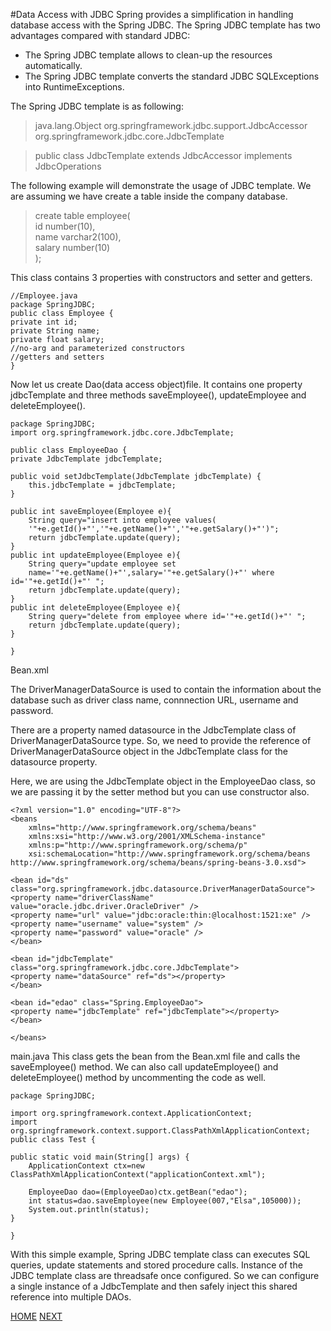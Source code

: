 #Data Access with JDBC
Spring provides a simplification in handling database access with the Spring JDBC. The Spring JDBC template has two advantages compared with standard JDBC:

 - The Spring JDBC template allows to clean-up the resources automatically.
 - The Spring JDBC template converts the standard JDBC SQLExceptions into RuntimeExceptions.  

 The Spring JDBC template is as following:
 >java.lang.Object
org.springframework.jdbc.support.JdbcAccessor
org.springframework.jdbc.core.JdbcTemplate

>public class JdbcTemplate
		extends JdbcAccessor
		implements JdbcOperations

The following example will demonstrate the usage of JDBC template.
We are assuming we have create a table inside the company database.
>create table employee(  
id number(10),  
name varchar2(100),  
salary number(10)  
);

  This class contains 3 properties with constructors and setter and getters.
```       
//Employee.java
package SpringJDBC;  
public class Employee {  
private int id;  
private String name;  
private float salary;  
//no-arg and parameterized constructors  
//getters and setters  
}
```     
Now let us create Dao(data access object)file. It contains one property jdbcTemplate and three methods saveEmployee(), updateEmployee and deleteEmployee().
```
package SpringJDBC;  
import org.springframework.jdbc.core.JdbcTemplate;  

public class EmployeeDao {  
private JdbcTemplate jdbcTemplate;  

public void setJdbcTemplate(JdbcTemplate jdbcTemplate) {  
    this.jdbcTemplate = jdbcTemplate;  
}  

public int saveEmployee(Employee e){  
    String query="insert into employee values(  
    '"+e.getId()+"','"+e.getName()+"','"+e.getSalary()+"')";  
    return jdbcTemplate.update(query);  
}  
public int updateEmployee(Employee e){  
    String query="update employee set   
    name='"+e.getName()+"',salary='"+e.getSalary()+"' where id='"+e.getId()+"' ";  
    return jdbcTemplate.update(query);  
}  
public int deleteEmployee(Employee e){  
    String query="delete from employee where id='"+e.getId()+"' ";  
    return jdbcTemplate.update(query);  
}  

}  
```
Bean.xml

The DriverManagerDataSource is used to contain the information about the database such as driver class name, connnection URL, username and password.

There are a property named datasource in the JdbcTemplate class of DriverManagerDataSource type. So, we need to provide the reference of DriverManagerDataSource object in the JdbcTemplate class for the datasource property.

Here, we are using the JdbcTemplate object in the EmployeeDao class, so we are passing it by the setter method but you can use constructor also.
```
<?xml version="1.0" encoding="UTF-8"?>  
<beans  
    xmlns="http://www.springframework.org/schema/beans"  
    xmlns:xsi="http://www.w3.org/2001/XMLSchema-instance"  
    xmlns:p="http://www.springframework.org/schema/p"  
    xsi:schemaLocation="http://www.springframework.org/schema/beans   
http://www.springframework.org/schema/beans/spring-beans-3.0.xsd">  

<bean id="ds" class="org.springframework.jdbc.datasource.DriverManagerDataSource">  
<property name="driverClassName" value="oracle.jdbc.driver.OracleDriver" />  
<property name="url" value="jdbc:oracle:thin:@localhost:1521:xe" />  
<property name="username" value="system" />  
<property name="password" value="oracle" />  
</bean>  

<bean id="jdbcTemplate" class="org.springframework.jdbc.core.JdbcTemplate">  
<property name="dataSource" ref="ds"></property>  
</bean>  

<bean id="edao" class="Spring.EmployeeDao">  
<property name="jdbcTemplate" ref="jdbcTemplate"></property>  
</bean>  

</beans>
```
main.java
This class gets the bean from the Bean.xml file and calls the saveEmployee() method. We can also call updateEmployee() and deleteEmployee() method by uncommenting the code as well.
```
package SpringJDBC;  

import org.springframework.context.ApplicationContext;  
import org.springframework.context.support.ClassPathXmlApplicationContext;  
public class Test {  

public static void main(String[] args) {  
    ApplicationContext ctx=new ClassPathXmlApplicationContext("applicationContext.xml");  

    EmployeeDao dao=(EmployeeDao)ctx.getBean("edao");  
    int status=dao.saveEmployee(new Employee(007,"Elsa",105000));  
    System.out.println(status);       
}  

}  
```
With this simple example, Spring JDBC template class  can executes SQL queries, update statements and stored procedure calls. Instance of the JDBC template class are threadsafe once configured. So we can configure a single instance of a JdbcTemplate and then safely inject this shared reference into multiple DAOs.

[HOME](README.md)
[NEXT](Spring_mvc.md)
